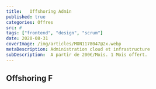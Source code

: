 ```yaml
---
title:   Offshoring Admin
published: true
categories: Offres
src: #
tags: ["frontend", "design", "scrum"]
date: 2020-08-31
coverImage: /img/articles/MON1178047@2x.webp
metaDescription: Administration cloud et infrastructure
subDescription:  A partir de 200€/Mois. 1 Mois offert. 
---
```

 
## Offshoring F
